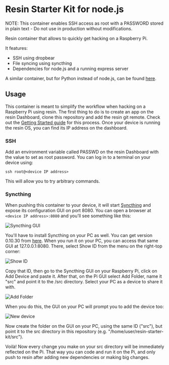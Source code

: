 Resin Starter Kit for node.js
=============================

NOTE: This container enables SSH access as root with a PASSWORD stored in plain text - Do not use in production without modifications.

Resin container that allows to quickly get hacking on a Raspberry Pi.

It features:
- SSH using dropbear
- File syncing using syncthing
- Dependencies for node.js and a running express server

A similar container, but for Python instead of node.js, can be found [here](https://github.com/pcarranzav/resin-starter-kit-python).

Usage
------


This container is meant to simplify the workflow when hacking on a Raspberry Pi using resin.
The first thing to do is to create an app on the resin Dashboard, clone this repository and add the resin git remote. Check out the [Getting Started guide](http://docs.resin.io/#/pages/gettingStarted.md) for this process.
Once your device is running the resin OS, you can find its IP address on the dashboard.

### SSH
Add an environment variable called PASSWD on the resin Dashboard with the value to set as root password.
You can log in to a terminal on your device using:
```
ssh root@<device IP address>
```
This will allow you to try arbitrary commands.

### Syncthing

When pushing this container to your device, it will start [Syncthing](https://syncthing.net/) and expose its configuration GUI on port 8080.
You can open a browser at `<device IP address>:8080` and you'll see something like this:

![Syncthing GUI](../../blob/master/doc/syncthing-gui.png)

You'll have to install Syncthing on your PC as well. You can get version 0.10.30 from [here](https://github.com/syncthing/syncthing/releases/tag/v0.10.30).
When you run it on your PC, you can access that same GUI at 127.0.0.1:8080.
There, select Show ID from the menu on the right-top corner:

![Show ID](../../blob/master/doc/show-id.png)

Copy that ID, then go to the Syncthing GUI on your Raspberry Pi, click on Add Device and paste it.
After that, on the Pi GUI select Add Folder, name it "src" and point it to the /src directory.
Select your PC as a device to share it with.

![Add Folder](../../blob/master/doc/add-folder.png)

When you do this, the GUI on your PC will prompt you to add the device too:

![New device](../../blob/master/doc/new-device.png)	

Now create the folder on the GUI on your PC, using the same ID ("src"), but point it to the src directory in this repository (e.g. "/home/user/resin-starter-kit/src").

Voilà! Now every change you make on your src directory will be immediately reflected on the Pi. That way you can code and run it on the Pi, and only push to resin after adding new dependencies or making big changes.


 